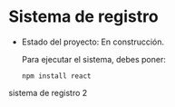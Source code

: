 <h1>Sistema de registro</h1>

- Estado del proyecto: En construcción.

  Para ejecutar el sistema, debes poner:

  
   ```npm install react``` 

sistema de registro 2
